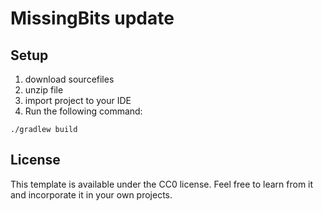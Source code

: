 # MissingBits update

## Setup

1. download sourcefiles
2. unzip file
3. import project to your IDE
2. Run the following command:

```
./gradlew build
```

## License

This template is available under the CC0 license. Feel free to learn from it and incorporate it in your own projects.
